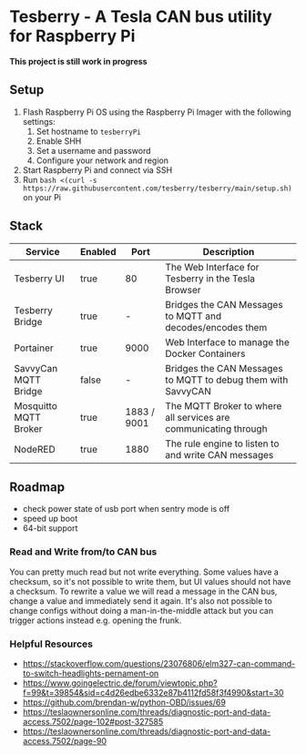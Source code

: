 # Tesberry - A Tesla CAN bus utility for Raspberry Pi

**This project is still work in progress**

## Setup

1. Flash Raspberry Pi OS using the Raspberry Pi Imager with the following settings:
   1. Set hostname to `tesberryPi` 
   2. Enable SHH
   3. Set a username and password
   4. Configure your network and region
2. Start Raspberry Pi and connect via SSH
3. Run `bash <(curl -s https://raw.githubusercontent.com/tesberry/tesberry/main/setup.sh)` on your Pi

## Stack
| Service               | Enabled | Port        | Description                                                     |
| --------------------- | ------- | ----------- | --------------------------------------------------------------- |
| Tesberry UI           | true    | 80          | The Web Interface for Tesberry in the Tesla Browser             |
| Tesberry Bridge       | true    | -           | Bridges the CAN Messages to MQTT and decodes/encodes them       |
| Portainer             | true    | 9000        | Web Interface to manage the Docker Containers                   |
| SavvyCan MQTT Bridge  | false   | -           | Bridges the CAN Messages to MQTT to debug them with SavvyCAN    |
| Mosquitto MQTT Broker | true    | 1883 / 9001 | The MQTT Broker to where all services are communicating through |
| NodeRED               | true    | 1880        | The rule engine to listen to and write CAN messages             |

## Roadmap
- check power state of usb port when sentry mode is off
- speed up boot
- 64-bit support

### Read and Write from/to CAN bus
You can pretty much read but not write everything. Some values have a checksum, so it's not possible to write them, but UI values should not have a checksum. To rewrite a value we will read a message in the CAN bus, change a value and immediately send it again.
It's also not possible to change configs without doing a man-in-the-middle attack but you can trigger actions instead e.g. opening the frunk.

### Helpful Resources
- https://stackoverflow.com/questions/23076806/elm327-can-command-to-switch-headlights-pernament-on
- https://www.goingelectric.de/forum/viewtopic.php?f=99&t=39854&sid=c4d26edbe6332e87b4112fd58f3f4990&start=30
- https://github.com/brendan-w/python-OBD/issues/69
- https://teslaownersonline.com/threads/diagnostic-port-and-data-access.7502/page-102#post-327585
- https://teslaownersonline.com/threads/diagnostic-port-and-data-access.7502/page-90

